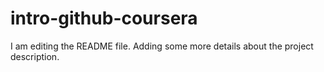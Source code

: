 # intro-github-coursera
I am editing the README file. Adding some more details about the project description.
